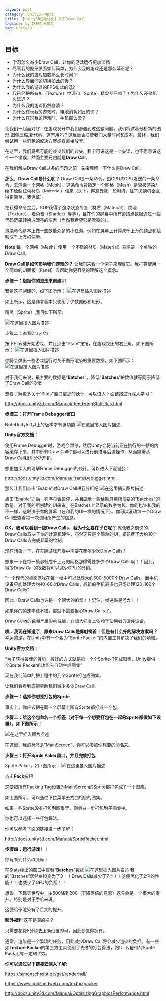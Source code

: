 ```yaml
---
layout: post
category: Unity3D-Opti
title: 【Unity3D性能优化】关于Draw Call
tagline: by 恬静的小魔龙
tag: Unity3D
---
```


## 目标
- 学习怎么减少Draw Call，让你的游戏运行更加流畅
- 尽管我的图形界面如此简单，为什么我的游戏还是那么延迟呢？
- 为什么我的游戏加载那么长时间？
- 为什么界面间的切换如此的慢？
- 为什么我的游戏的FPS如此的低?
- 我已经把所有的（Texture）纹理和（Sprite）精灵都压缩了！为什么还是那么延迟？
- 为什么我的游戏仍然崩溃？
- 为什么在玩我的游戏时，电池消耗如此的快？
- 为什么在玩我的游戏时，手机那么烫？

让我们一起面对它，在游戏发开中我们都遇到过这些问题。我们将试着分析新的图形,图像压缩,新代码，这有用吗？这反而会浪费我们大量时间和成本。最终，我们尝试用一些奇葩的解决方案或者直接放弃。

在这里，我们将尽可能的减少我们的过失，我宁可说这是一个失误，也不愿意说这个一个错误，然而主要元凶就是**Draw Call**。

在我们解决Draw Call过多的问题之前，先来理解一下什么是Draw Call。

**那么，Draw Call是什么呢？**
Draw Call是一条命令，由CPU向GPU发送的一条命令，去渲染一个网格（Mesh）。这条命令只指定一个网格（Mesh）是否被渲染/绘不绘制任何材质（Material）信息（伙计，再忍受我一段时间，往下阅读将会变得更简单，我保证）。

在获得命令之后，GUP获得了渲染状态的值（材质（Material）、纹理（Texture）、着色器（Shader）等等），且在你的屏幕中所有的顶点数据通过一些代码逻辑转换成漂亮的像素（当然我希望它是漂亮的）。

 

渲染命令基本上做一些数量众多的小任务，例如在屏幕上计算成千上万的顶点和绘制成千上万的像素。

 

**Note**
每一个网格（Mesh）使用一个不同的材质（Material）将需要一个单独的Draw Call。

 

**Draw Call是如何影响我们游戏的？**
让我们来看一个例子来理解它。我打算使用一个简单的UI面板（Panel）去帮助你更容易的理解这个概念。

  

**步骤一：根据你的想法来创建UI**

  我是这样创建的，如下图所示：
![在这里插入图片描述](http://mmbiz.qpic.cn/mmbiz/LJ2FKOSh48ERZygBp9rk100CqInkK92ZfEgsRxe8VrPec10aJDqpzQ4zjfmWgRaia7qqknqVzY3ic8Rc5zrLxHFg/0)
 
 

如上所示，这是非常基本只使用了少数圆形和矩形。

 

精灵（Sprite）,我用如下所示:

 
![在这里插入图片描述](http://mmbiz.qpic.cn/mmbiz/LJ2FKOSh48ERZygBp9rk100CqInkK92ZfdMsoOIxpIZpshwomKVcGNiccF6Hia4Yp9OlSmhKjpAcgJzLoPSKFeBA/0)
 

步骤二：查看Draw Call

  按下Play键开始游戏，并且点击“State”按钮，在游戏视图的右上角，如下图所示：
![在这里插入图片描述](http://mmbiz.qpic.cn/mmbiz/LJ2FKOSh48ERZygBp9rk100CqInkK92ZrHHvCVlpw6zCkpdicDnYUXdqxh0HLLwjyNdhGEL1NTcpdNRYK9sec6w/0)

你将会弹出一些游戏运行时关于图形渲染的重要数据，如下图所示：
![在这里插入图片描述](http://mmbiz.qpic.cn/mmbiz/LJ2FKOSh48ERZygBp9rk100CqInkK92ZBenrEKIeQetnWf2ic3qQu0MJwMVjtGLib1icgWDzX8gqRavXmWnwBYDUA/0)
 

对于我们来说，最主要的数据是“**Batches**”。降低“**Batches**”的数值就等同于降低了Draw Call的次数

 

想要了解更多关于“Stats”窗口信息的伙计，可以进入下面链接进行深入学习：

http://docs.unity3d.com/Manual/RenderingStatistics.html

 

**步骤三：打开Frame Debugger窗口**

NoteUnity5.0以上的版本才有该功能
![在这里插入图片描述](http://mmbiz.qpic.cn/mmbiz/LJ2FKOSh48ERZygBp9rk100CqInkK92Zibh7yOyYG92jA3CWsdOEBztGUBMSshp9N22s0XFTqIYKpPtPTh7C0Uw/0)

 

**Unity官方文档：**

  使用Frame Debugger时，游戏会暂停，然后Unity会将当前正在执行的一帧的内容缓存下来，其中所有Draw Call你都可以进行前进与后退操作，从而能够从Draw Call级别分析开销。

 

想更加深入的理解Frame Debugger的伙计，可以进入下面链接：

 

http://docs.unity3d.com/Manual/FrameDebugger.html

 

那么让我们点击“Enable”对Draw Call进行分析吧
![在这里插入图片描述](http://mmbiz.qpic.cn/mmbiz/LJ2FKOSh48ERZygBp9rk100CqInkK92ZOKKhBqbc0pIL8oye1Al2ZBJMtJicvbsey493NhUVFeEwnQBSDanjt5Q/0)

 

 点击“Enable”之后，程序将会暂停，并且显示一些绘制屏幕所需要的“Batches”的数量，对于我的所创建的UI来说，在Batches上显示的数字为10。你的也许和我的不一样，这取决于你的屏幕（在和我的UI一样的情况下）。你可以滚动每一个Draw Call去查看每一次调用所产生的信息。

 

 

**OK，我可以看到一些Draw Calls，我为什么要在乎它呢？**
就像我之前说的，Draw Calls取决于你的计算机硬件，虽然这只是个简单的UI，却花费了大约10个Draw Calls去完成屏幕的绘制。

现在想象一下，在实际游戏开发中需要花费多少次Draw Calls？

想象一下在每一帧都有成千上万的网格那得需要多少个Draw Calls啊！！因此，减少Draw Call的次数将可以减少GPU的开销。

“一个现代的桌面游戏在每一帧中可以处理大约500-5000个Draw Calls。而手机设备只能处理大约40-60次Draw Calls，最新的手机最多也只能处理120-160个Draw Calls”

因此，Draw Calls也许是一个很大的麻烦！！记住，帧速率是老大！！

 

如果你的帧速率还不错，那就不需要担心Draw Calls了。

Draw Calls的数量严重影响性能，在很大程度上依赖于使用者的硬件设备。

**噢...我现在知道了，原来Draw Calls是罪魁祸首！但是有什么好的解决方案吗？**
幸运的是，在Unity中有一个名为“Sprite Packer”的内置工具解决了我们的烦恼。

**Unity官方文档：**

“为了获得最佳的性能，最好的方式就是把一个个Sprite打包成图集，Unity提供一个Sprite Packer的功能去自动生成图集”

现在我们简单的把工程中的几个Sprite打包成图集。

让我们看看到底能帮助我们减少多少Draw Call。

**步骤一：选择你想要打包的Sprite**

事实上，你应该把在同一个屏幕上所有Sprite都打成一个包。

**步骤二：给这个包命名一个标签（对于每一个想要打包在一起的Sprite都做如下设置），如下图所示：**

![在这里插入图片描述](http://mmbiz.qpic.cn/mmbiz/LJ2FKOSh48ERZygBp9rk100CqInkK92Zy8tGWYAcmd68qjWa5eQ6S1iaIKJ1h8uWzknMuJeB1dA2c4KMP98MlQA/0)

 

在这里，我的标签是“MainScreen”，你可以按照你想要的命名来。

**步骤三：打开Sprite Paker窗口，并且完成打包**



Sprite Paker，如下图所示：
![在这里插入图片描述](http://mmbiz.qpic.cn/mmbiz/LJ2FKOSh48ERZygBp9rk100CqInkK92Zf0nqW3BLU1zN27rcCAGPVkjLA64RsMPiaCJxrn57bCaIJyTqC9Up44w/0)

点击**Pack**按钮

这便把所有Packing Tag设置为MainScreen的Sprite都打包成了一个图集。

如上图所示，可以通过下拉菜单去找到相应的图集。

如果一些Sprite没有打包到图集里，则会进一步打包到子图集中。

你也可以选择一些打包算法。

你可以参考下面的链接进一步了解：

   http://docs.unity3d.com/Manual/SpritePacker.html

**步骤四：运行游戏！！**



你有看到什么改变吗？



在Stats弹出的窗口中查看“**Batches**”数据
![在这里插入图片描述](http://mmbiz.qpic.cn/mmbiz/LJ2FKOSh48ERZygBp9rk100CqInkK92ZKXUkXibA94aAQibOl465ecmTEx9s7xgL6Q8dBklwKMz0icHBT0eic7sZSg/0)
我的“Batches”居然由10变为了3！！Draw Calls减少了7个！！这便优化了2倍的性能！！也减少了GPU的负担！！

想象一下现实世界中，由500降到200（下降两倍的意思）这将会是一个很大的提升。特别是对于手机来说。

这便给予渲染有了巨大的提升。

**额外福利**
这不是真的把？

只需要花费5分钟去正确设置即可，因此你值得拥有。

通常，渲染是一个繁琐的任务，因此减少Draw Call将会减少渲染的负担。有一些如**Texture Packer**的第三方工具使用了先进的打包算法，跟Unity自带的Sprite Pack比有一定的优势。

**你可以通过以下链接去深入了解:**

    

https://simonschreibt.de/gat/renderhell/

https://www.codeandweb.com/texturepacker

http://docs.unity3d.com/Manual/OptimizingGraphicsPerformance.html
